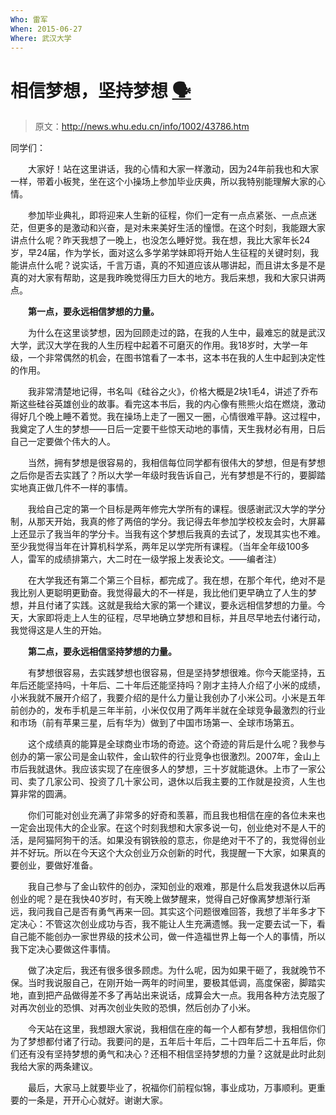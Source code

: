 ```yaml
---
Who: 雷军
When: 2015-06-27
Where: 武汉大学
---
```


# 相信梦想，坚持梦想 [🗣](https://open.163.com/movie/2016/6/T/8/MBPQD59M7_MBPQFF2T8.html)

> 原文：http://news.whu.edu.cn/info/1002/43786.htm

同学们：

　　大家好！站在这里讲话，我的心情和大家一样激动，因为24年前我也和大家一样，带着小板凳，坐在这个小操场上参加毕业庆典，所以我特别能理解大家的心情。

　　参加毕业典礼，即将迎来人生新的征程，你们一定有一点点紧张、一点点迷茫，但更多的是激动和兴奋，是对未来美好生活的憧憬。在这个时刻，我能跟大家讲点什么呢？昨天我想了一晚上，也没怎么睡好觉。我在想，我比大家年长24岁，早24届，作为学长，面对这么多学弟学妹即将开始人生征程的关键时刻，我能讲点什么呢？说实话，千言万语，真的不知道应该从哪讲起，而且讲太多是不是真的对大家有帮助，这是我昨晚觉得压力巨大的地方。我后来想，我和大家只讲两点。

　　**第一点，要永远相信梦想的力量。**

　　为什么在这里谈梦想，因为回顾走过的路，在我的人生中，最难忘的就是武汉大学，武汉大学在我的人生历程中起着不可磨灭的作用。我18岁时，大学一年级，一个非常偶然的机会，在图书馆看了一本书，这本书在我的人生中起到决定性的作用。

　　我非常清楚地记得，书名叫《硅谷之火》，价格大概是2块1毛4，讲述了乔布斯这些硅谷英雄创业的故事。看完这本书后，我的内心像有熊熊火焰在燃烧，激动得好几个晚上睡不着觉。我在操场上走了一圈又一圈，心情很难平静。这过程中，我奠定了人生的梦想——日后一定要干些惊天动地的事情，天生我材必有用，日后自己一定要做个伟大的人。

　　当然，拥有梦想是很容易的，我相信每位同学都有很伟大的梦想，但是有梦想之后你是否去实践了？所以大学一年级时我告诉自己，光有梦想是不行的，要脚踏实地真正做几件不一样的事情。

　　我给自己定的第一个目标是两年修完大学所有的课程。很感谢武汉大学的学分制，从那天开始，我真的修了两倍的学分。我记得去年参加学校校友会时，大屏幕上还显示了我当年的学分卡。当我有这个梦想后我真的去试了，发现其实也不难。至少我觉得当年在计算机科学系，两年足以学完所有课程。（当年全年级100多人，雷军的成绩排第六，大二时在一级学报上发表论文。——编者注）

　　在大学我还有第二个第三个目标，都完成了。我在想，在那个年代，绝对不是我比别人更聪明更勤奋。我觉得最大的不一样是，我比他们更早确立了人生的梦想，并且付诸了实践。这就是我给大家的第一个建议，要永远相信梦想的力量。今天，大家即将走上人生的征程，尽早地确立梦想和目标，并且尽早地去付诸行动，我觉得这是人生的开始。

　　**第二点，要永远相信坚持梦想的力量。**

　　有梦想很容易，去实践梦想也很容易，但是坚持梦想很难。你今天能坚持，五年后还能坚持吗，十年后、二十年后还能坚持吗？刚才主持人介绍了小米的成绩，小米我就不展开介绍了，我要介绍的是什么力量让我创办了小米公司。小米是五年前创办的，发布手机是三年半前，小米仅仅用了两年半就在全球竞争最激烈的行业和市场（前有苹果三星，后有华为）做到了中国市场第一、全球市场第五。

　　这个成绩真的能算是全球商业市场的奇迹。这个奇迹的背后是什么呢？我参与创办的第一家公司是金山软件，金山软件的行业竞争也很激烈。2007年，金山上市后我就退休。我应该实现了在座很多人的梦想，三十岁就能退休。上市了一家公司、卖了几家公司、投资了几十家公司，退休以后我主要的工作就是投资，人生也算非常的圆满。

　　你们可能对创业充满了非常多的好奇和羡慕，而且我也相信在座的各位未来也一定会出现伟大的企业家。在这个时刻我想和大家多说一句，创业绝对不是人干的活，是阿猫阿狗干的活。如果没有钢铁般的意志，你是绝对干不了的，我觉得创业并不好玩。所以在今天这个大众创业万众创新的时代，我提醒一下大家，如果真的要创业，要做好准备。

　　我自己参与了金山软件的创办，深知创业的艰难，那是什么启发我退休以后再创业的呢？是在我快40岁时，有天晚上做梦醒来，觉得自己好像离梦想渐行渐远，我问我自己是否有勇气再来一回。其实这个问题很难回答，我想了半年多才下定决心：不管这次创业成功与否，我不能让人生充满遗憾。我一定要去试一下，看自己能不能创办一家世界级的技术公司，做一件造福世界上每一个人的事情，所以我下定决心要做这件事情。

　　做了决定后，我还有很多很多顾虑。为什么呢，因为如果干砸了，我就晚节不保。当时我说服自己，在刚开始一两年的时间里，要极其低调，高度保密，脚踏实地，直到把产品做得差不多了再站出来说话，成算会大一点。我用各种方法克服了对再次创业的恐惧、对再次创业失败的恐惧，然后创办了小米。

　　今天站在这里，我想跟大家说，我相信在座的每一个人都有梦想，我相信你们为了梦想都付诸了行动。我要问的是，五年后十年后，二十四年后二十五年后，你们还有没有坚持梦想的勇气和决心？还相不相信坚持梦想的力量？这就是此时此刻我给大家的两条建议。

　　最后，大家马上就要毕业了，祝福你们前程似锦，事业成功，万事顺利。更重要的一条是，开开心心就好。谢谢大家。
